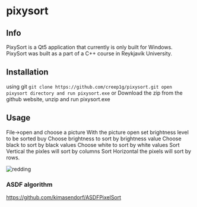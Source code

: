 # pixysort
## Info
PixySort is a Qt5 application that currently is only built for Windows.
PixySort was built as a part of a C++ course in Reykjavík University.

## Installation
using git
   ``
    git clone https://github.com/creep1g/pixysort.git
    open pixysort directory
    and run pixysort.exe
    ``
or Download the zip from the github website, unzip and run pixysort.exe

## Usage
File->open and choose a picture
With the picture open set brightness level to be sorted buy
Choose brightness to sort by brightness value
Choose black to sort by black values
Choose white to sort by white values
Sort Vertical the pixles will sort by columns
Sort Horizontal the pixels will sort by rows.

![redding](https://user-images.githubusercontent.com/45407193/163216805-77483c9f-15a6-4b61-a2a9-5ff51622fa63.gif)


### ASDF algorithm
https://github.com/kimasendorf/ASDFPixelSort
